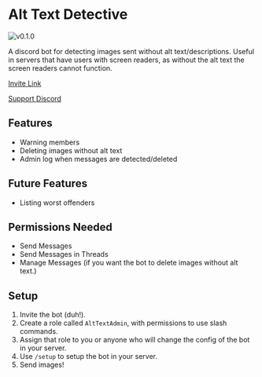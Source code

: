 # Alt Text Detective

![v0.1.0](https://img.shields.io/badge/version-v0.1.0-blue)

A discord bot for detecting images sent without alt text/descriptions.
Useful in servers that have users with screen readers, as without the alt text the screen readers cannot function.

[Invite Link](https://discord.com/api/oauth2/authorize?client_id=984816760500932699&permissions=274877917184&scope=bot%20applications.commands)

[Support Discord](https://discord.gg/x7CyFRA5s6)


## Features
- Warning members
- Deleting images without alt text
- Admin log when messages are detected/deleted

## Future Features
- Listing worst offenders

## Permissions Needed
- Send Messages
- Send Messages in Threads
- Manage Messages (if you want the bot to delete images without alt text.)

## Setup
1. Invite the bot (duh!).
2. Create a role called `AltTextAdmin`, with permissions to use slash commands.
3. Assign that role to you or anyone who will change the config of the bot in your server.
4. Use `/setup` to setup the bot in your server.
5. Send images!
